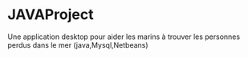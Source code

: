 # JAVAProject
Une application desktop pour aider les marins à trouver les personnes perdus dans le mer (java,Mysql,Netbeans)
